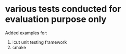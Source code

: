 # various tests conducted for evaluation purpose only

Added examples for:

1. lcut unit testing framework
2. cmake
